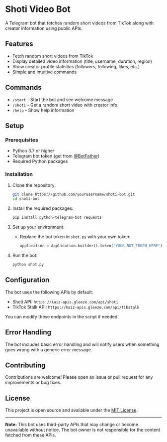 # Shoti Video Bot

A Telegram bot that fetches random short videos from TikTok along with creator information using public APIs.

## Features

- Fetch random short videos from TikTok
- Display detailed video information (title, username, duration, region)
- Show creator profile statistics (followers, following, likes, etc.)
- Simple and intuitive commands

## Commands

- `/start` - Start the bot and see welcome message
- `/shoti` - Get a random short video with creator info
- `/help` - Show help information

## Setup

### Prerequisites

- Python 3.7 or higher
- Telegram bot token (get from [@BotFather](https://t.me/BotFather))
- Required Python packages

### Installation

1. Clone the repository:
   ```bash
   git clone https://github.com/yourusername/shoti-bot.git
   cd shoti-bot
   ```

2. Install the required packages:
   ```bash
   pip install python-telegram-bot requests
   ```

3. Set up your environment:
   - Replace the bot token in `shot.py` with your own token:
     ```python
     application = Application.builder().token("YOUR_BOT_TOKEN_HERE").build()
     ```

4. Run the bot:
   ```bash
   python shot.py
   ```

## Configuration

The bot uses the following APIs by default:
- Shoti API: `https://kaiz-apis.gleeze.com/api/shoti`
- TikTok Stalk API: `https://kaiz-apis.gleeze.com/api/tikstalk`

You can modify these endpoints in the script if needed.

## Error Handling

The bot includes basic error handling and will notify users when something goes wrong with a generic error message.

## Contributing

Contributions are welcome! Please open an issue or pull request for any improvements or bug fixes.

## License

This project is open source and available under the [MIT License](LICENSE).

---

**Note:** This bot uses third-party APIs that may change or become unavailable without notice. The bot owner is not responsible for the content fetched from these APIs.
